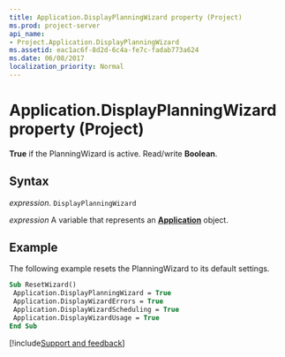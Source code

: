 ```yaml
---
title: Application.DisplayPlanningWizard property (Project)
ms.prod: project-server
api_name:
- Project.Application.DisplayPlanningWizard
ms.assetid: eac1ac6f-8d2d-6c4a-fe7c-fadab773a624
ms.date: 06/08/2017
localization_priority: Normal
---
```



# Application.DisplayPlanningWizard property (Project)

 **True** if the PlanningWizard is active. Read/write **Boolean**.


## Syntax

_expression_. `DisplayPlanningWizard`

_expression_ A variable that represents an **[Application](Project.Application.md)** object.


## Example

The following example resets the PlanningWizard to its default settings.


```vb
Sub ResetWizard() 
 Application.DisplayPlanningWizard = True 
 Application.DisplayWizardErrors = True 
 Application.DisplayWizardScheduling = True 
 Application.DisplayWizardUsage = True 
End Sub
```

[!include[Support and feedback](~/includes/feedback-boilerplate.md)]